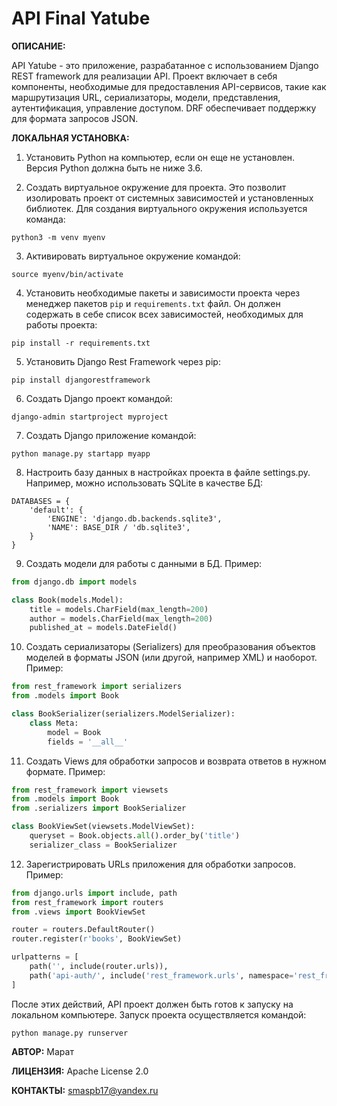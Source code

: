 # API Final Yatube
**ОПИСАНИЕ:**

API Yatube - это приложение, разрабатанное с использованием Django REST framework для реализации API. Проект включает в себя компоненты, необходимые для предоставления API-сервисов, такие как маршрутизация URL, сериализаторы, модели, представления, аутентификация, управление доступом. DRF  обеспечивает поддержку для формата зaпросов JSON.

**ЛОКАЛЬНАЯ УСТАНОВКА:**

1. Установить Python на компьютер, если он еще не установлен. Версия Python должна быть не ниже 3.6.

2. Создать виртуальное окружение для проекта. Это позволит изолировать проект от системных зависимостей и установленных библиотек. Для создания виртуального окружения используется команда:
```
python3 -m venv myenv
```

3. Активировать виртуальное окружение командой:
```
source myenv/bin/activate
```

4. Установить необходимые пакеты и зависимости проекта через менеджер пакетов `pip` и `requirements.txt` файл. Он должен содержать в себе список всех зависимостей, необходимых для работы проекта:
```
pip install -r requirements.txt
```

5. Установить Django Rest Framework через pip:
```
pip install djangorestframework
```

6. Создать Django проект командой:
```
django-admin startproject myproject
```

7. Создать Django приложение командой:
```
python manage.py startapp myapp
```

8. Настроить базу данных в настройках проекта в файле settings.py. Например, можно использовать SQLite в качестве БД:
```
DATABASES = {
    'default': {
        'ENGINE': 'django.db.backends.sqlite3',
        'NAME': BASE_DIR / 'db.sqlite3',
    }
}
```

9. Создать модели для работы с данными в БД. Пример:
```python
from django.db import models

class Book(models.Model):
    title = models.CharField(max_length=200)
    author = models.CharField(max_length=200)
    published_at = models.DateField()
```

10. Создать сериализаторы (Serializers) для преобразования объектов моделей в форматы JSON (или другой, например XML) и наоборот. Пример:
```python
from rest_framework import serializers
from .models import Book

class BookSerializer(serializers.ModelSerializer):
    class Meta:
        model = Book
        fields = '__all__'
```

11. Создать Views для обработки запросов и возврата ответов в нужном формате. Пример:
```python
from rest_framework import viewsets
from .models import Book
from .serializers import BookSerializer

class BookViewSet(viewsets.ModelViewSet):
    queryset = Book.objects.all().order_by('title')
    serializer_class = BookSerializer
```

12. Зарегистрировать URLs приложения для обработки запросов. Пример:
```python
from django.urls import include, path
from rest_framework import routers
from .views import BookViewSet

router = routers.DefaultRouter()
router.register(r'books', BookViewSet)

urlpatterns = [
    path('', include(router.urls)),
    path('api-auth/', include('rest_framework.urls', namespace='rest_framework')),
]
```

После этих действий, API проект должен быть готов к запуску на локальном компьютере. Запуск проекта осуществляется командой:
```
python manage.py runserver
```

**АВТОР:** Марат


**ЛИЦЕНЗИЯ:** Apache License 2.0


**КОНТАКТЫ:** smaspb17@yandex.ru
